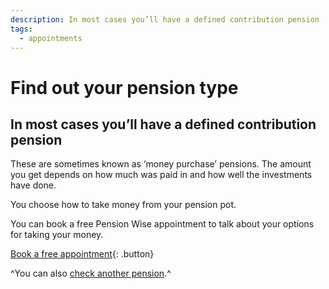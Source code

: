 ```yaml
---
description: In most cases you’ll have a defined contribution pension
tags:
  - appointments
---
```


# Find out your pension type

## In most cases you’ll have a defined contribution pension

These are sometimes known as ‘money purchase’ pensions. The amount you get depends on how much was paid in and how well the investments have done.

You choose how to take money from your pension pot.

You can book a free Pension Wise appointment to talk about your options for taking your money.

[Book a free appointment](/appointments){: .button}

^You can also [check another pension](/pension-type-tool).^

